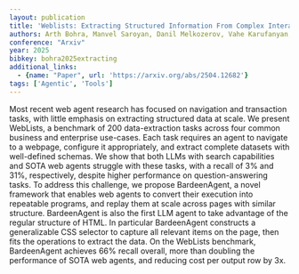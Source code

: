 ```yaml
---
layout: publication
title: 'Weblists: Extracting Structured Information From Complex Interactive Websites Using Executable LLM Agents'
authors: Arth Bohra, Manvel Saroyan, Danil Melkozerov, Vahe Karufanyan, Gabriel Maher, Pascal Weinberger, Artem Harutyunyan, Giovanni Campagna
conference: "Arxiv"
year: 2025
bibkey: bohra2025extracting
additional_links:
  - {name: "Paper", url: 'https://arxiv.org/abs/2504.12682'}
tags: ['Agentic', 'Tools']
---
```

Most recent web agent research has focused on navigation and transaction
tasks, with little emphasis on extracting structured data at scale. We present
WebLists, a benchmark of 200 data-extraction tasks across four common business
and enterprise use-cases. Each task requires an agent to navigate to a webpage,
configure it appropriately, and extract complete datasets with well-defined
schemas. We show that both LLMs with search capabilities and SOTA web agents
struggle with these tasks, with a recall of 3% and 31%, respectively, despite
higher performance on question-answering tasks.
  To address this challenge, we propose BardeenAgent, a novel framework that
enables web agents to convert their execution into repeatable programs, and
replay them at scale across pages with similar structure. BardeenAgent is also
the first LLM agent to take advantage of the regular structure of HTML. In
particular BardeenAgent constructs a generalizable CSS selector to capture all
relevant items on the page, then fits the operations to extract the data.
  On the WebLists benchmark, BardeenAgent achieves 66% recall overall, more
than doubling the performance of SOTA web agents, and reducing cost per output
row by 3x.
